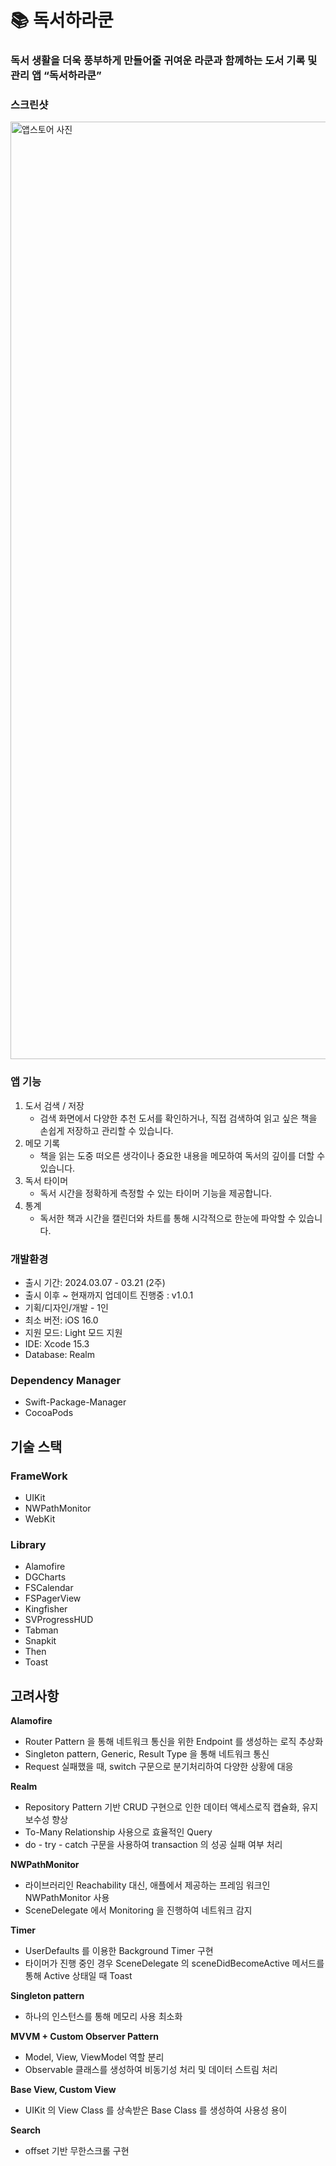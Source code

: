 # **📚 독서하라쿤**

### 독서 생활을 더욱 풍부하게 만들어줄 귀여운 라쿤과 함께하는 도서 기록 및 관리 앱 “독서하라쿤”

### 스크린샷

<img width="1500" alt="앱스토어 사진" src="https://github.com/youngjoo00/ReadingHaracoon/assets/90439413/22df2e93-253e-4a70-8c1d-bdd36a12a3cb">


### **앱 기능**

1. 도서 검색 / 저장
    - 검색 화면에서 다양한 추천 도서를 확인하거나, 직접 검색하여 읽고 싶은 책을 손쉽게 저장하고 관리할 수 있습니다.
2. 메모 기록
    - 책을 읽는 도중 떠오른 생각이나 중요한 내용을 메모하여 독서의 깊이를 더할 수 있습니다.
3. 독서 타이머
    - 독서 시간을 정확하게 측정할 수 있는 타이머 기능을 제공합니다.
4. 통계
    - 독서한 책과 시간을 캘린더와 차트를 통해 시각적으로 한눈에 파악할 수 있습니다.

### **개발환경**

- 출시 기간: 2024.03.07 - 03.21 (2주)
- 출시 이후 ~ 현재까지 업데이트 진행중 : v1.0.1
- 기획/디자인/개발 - 1인
- 최소 버전: iOS 16.0
- 지원 모드: Light 모드 지원
- IDE: Xcode 15.3
- Database: Realm

### **Dependency Manager**

- Swift-Package-Manager
- CocoaPods

## 기술 스택

### **FrameWork**

- UIKit
- NWPathMonitor
- WebKit

### **Library**

- Alamofire
- DGCharts
- FSCalendar
- FSPagerView
- Kingfisher
- SVProgressHUD
- Tabman
- Snapkit
- Then
- Toast

## **고려사항**

**Alamofire**

- Router Pattern 을 통해 네트워크 통신을 위한 Endpoint 를 생성하는 로직 추상화
- Singleton pattern, Generic, Result Type 을 통해 네트워크 통신
- Request 실패했을 때, switch 구문으로 분기처리하여 다양한 상황에 대응

**Realm**

- Repository Pattern 기반 CRUD 구현으로 인한 데이터 액세스로직 캡슐화, 유지보수성 향상
- To-Many Relationship 사용으로 효율적인 Query
- do - try - catch 구문을 사용하여 transaction 의 성공 실패 여부 처리

**NWPathMonitor**

- 라이브러리인 Reachability 대신, 애플에서 제공하는 프레임 워크인 NWPathMonitor 사용
- SceneDelegate 에서 Monitoring 을 진행하여 네트워크 감지

**Timer**

- UserDefaults 를 이용한 Background Timer 구현
- 타이머가 진행 중인 경우 SceneDelegate 의 sceneDidBecomeActive 메서드를 통해 Active 상태일 때 Toast
    

**Singleton pattern**

- 하나의 인스턴스를 통해 메모리 사용 최소화

**MVVM + Custom Observer Pattern**

- Model, View, ViewModel 역할 분리
- Observable 클래스를 생성하여 비동기성 처리 및 데이터 스트림 처리

**Base View, Custom View**

- UIKit 의 View Class 를 상속받은 Base Class 를 생성하여 사용성 용이

**Search**

- offset 기반 무한스크롤 구현
